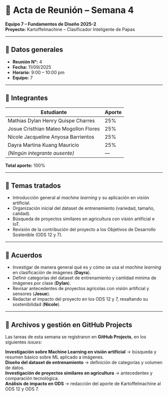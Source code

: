 # 📝 Acta de Reunión – Semana 4  
**Equipo 7 – Fundamentos de Diseño 2025-2**  
**Proyecto:** Kartoffelmachine – Clasificador Inteligente de Papas  

---

## 📅 Datos generales
- **Reunión N°:** 4  
- **Fecha:** 11/09/2025  
- **Horario:** 9:00 – 10:00 pm  
- **Equipo:** 7  

---

## 👥 Integrantes
| Estudiante | Aporte |
|------------|--------|
| Mathias Dylan Henry Quispe Charres | 25% |
| Josue Cristhian Mateo Mogollon Flores | 25% |
| Nicole Jacqueline Anyosa Barrientos | 25% |
| Dayra Martina Kuang Mauricio | 25% |
| *(Ningún integrante ausente)* | — |

**Total aporte:** 100%  

---

## 📌 Temas tratados
- Introducción general al *machine learning* y su aplicación en visión artificial.  
- Organización inicial del dataset de entrenamiento (variedad, tamaño, calidad).  
- Búsqueda de proyectos similares en agricultura con visión artificial e IoT.  
- Revisión de la contribución del proyecto a los Objetivos de Desarrollo Sostenible (ODS 12 y 7).  

---

## 🤝 Acuerdos
- Investigar de manera general qué es y cómo se usa el *machine learning* en clasificación de imágenes (**Dayra**).  
- Definir categorías del dataset de entrenamiento y cantidad mínima de imágenes por clase (**Dylan**).  
- Revisar antecedentes de proyectos agrícolas con visión artificial y sensores (**Josue**).  
- Redactar el impacto del proyecto en los ODS 12 y 7, resaltando su sostenibilidad (**Nicole**).  

---

## 📂 Archivos y gestión en GitHub Projects
Las tareas de esta semana se registraron en **GitHub Projects**, en los siguientes *issues*:  

**Investigación sobre Machine Learning en visión artificial** → búsqueda y resumen básico sobre ML aplicado a imágenes.  
**Diseño del dataset de entrenamiento** → definición de categorías y volumen de datos.  
**Investigación de proyectos similares en agricultura** → antecedentes y comparación tecnológica.  
**Análisis de impacto en ODS** → redacción del aporte de Kartoffelmachine al ODS 12 y ODS 7.  

